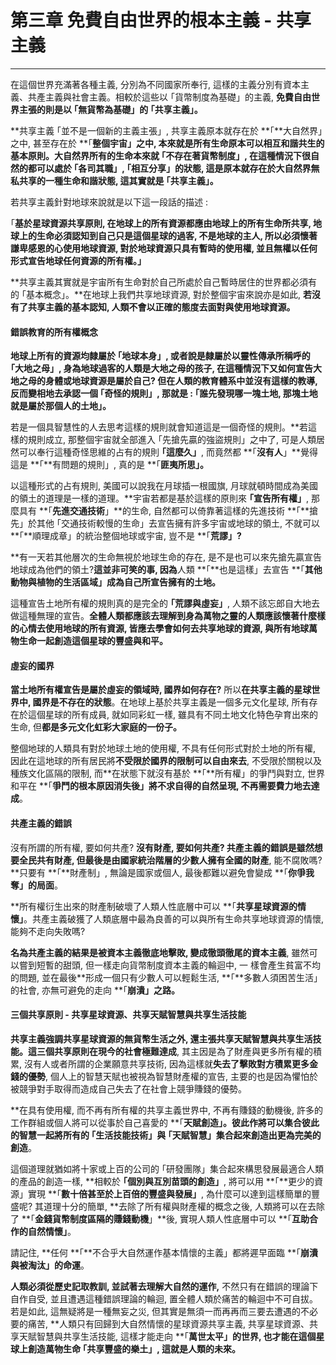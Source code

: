 # 第三章 免費自由世界的根本主義 - 共享主義

---

在這個世界充滿著各種主義, 分別為不同國家所奉行, 這樣的主義分別有資本主義、共產主義與社會主義。相較於這些以 ｢貨幣制度為基礎」的主義, **免費自由世界主張的則是以 ｢無貨幣為基礎」的 ｢共享主義」。**

**共享主義 ｢並不是一個新的主義主張」, 共享主義原本就存在於 **｢**大自然界」之中, 甚至存在於 **｢**整個宇宙」之中, 本來就是所有生命原本可以相互和諧共生的基本原則。**大自然界所有的生命**本來就 **｢**不存在著貨幣制度」**, 在這種情況下很自然的都可以處於 **｢各司其職」**,** ｢相互分享」**的狀態, 這是**原本就存在於大自然界無私共享的一種生命和諧狀態, 這其實就是 ｢共享主義」。**

若共享主義針對地球來說就是以下這一段話的描述 :

｢**基於星球資源共享原則, 在地球上的所有資源都應由地球上的所有生命所共享, 地球上的生命必須認知到自己只是這個星球的過客, 不是地球的主人, 所以必須懷著謙卑感恩的心使用地球資源, 對於地球資源只具有暫時的使用權, 並且無權以任何形式宣告地球任何資源的所有權。」**

**共享主義其實就是宇宙所有生命對於自己所處於自己暫時居住的世界都必須有的 ｢基本概念」。**在地球上我們共享地球資源, 對於整個宇宙來說亦是如此, **若沒有了共享主義的基本認知, 人類不會以正確的態度去面對與使用地球資源。**

#### 錯誤教育的所有權概念

**地球上所有的資源均隸屬於 ｢地球本身」, 或者說是隸屬於以靈性傳承所稱呼的 ｢大地之母」, 身為地球過客的人類是大地之母的孩子, 在這種情況下又如何宣告大地之母的身體或地球資源是屬於自己? **但在人類的教育體系中並沒有這樣的教導, 反而變相地去承認一個 **｢奇怪的規則」**, 那就是 :** ｢誰先發現哪一塊土地, 那塊土地就是屬於那個人的土地」。**

若是一個具智慧性的人去思考這樣的規則就會知道這是一個奇怪的規則。**若這樣的規則成立, 那整個宇宙就全部進入 ｢先搶先贏的強盜規則」之中了, 可是人類居然可以奉行這種奇怪思維的占有的規則 **｢**這麼久**」**, 而竟然都 **｢**沒有人**」**覺得這是 **｢**有問題的規則」, 真的是 **｢**匪夷所思」。**

以這種形式的占有規則, 美國可以說我在月球插一根國旗, 月球就頓時間成為美國的領土的道理是一樣的道理。**宇宙若都是基於這樣的原則來 **｢**宣告所有權**」**, 那麼具有 **｢**先進交通技術**」**的生命, 自然都可以倚靠著這樣的先進技術 **｢**搶先」於其他 ｢交通技術較慢的生命」去宣告擁有許多宇宙或地球的領土, 不就可以 **｢**順理成章」的統治整個地球或宇宙, 豈不是 **｢**荒謬」?**

**有一天若其他層次的生命無視於地球生命的存在, 是不是也可以來先搶先贏宣告地球成為他們的領土?**這並非可笑的事, 因為**人類 **｢**也是這樣」去宣告 **｢**其他動物與植物的生活區域」成為自己所宣告擁有的土地。**

這種宣告土地所有權的規則真的是完全的 **｢荒謬與虛妄」**, 人類不該忘郎自大地去做這種無理的宣告。**全體人類都應該去理解到身為萬物之靈的人類應該懷著什麼樣的心情去使用地球的所有資源, 皆應去學會如何去共享地球的資源, 與所有地球萬物生命一起創造這個星球的豐盛與和平。**

#### 虛妄的國界

**當土地所有權宣告是屬於虛妄的領域時, 國界如何存在?** 所以**在共享主義的星球世界中, 國界是不存在的狀態**。在地球上基於共享主義是一個多元文化星球, 所有存在於這個星球的所有成員, 就如同彩虹一樣, 雖具有不同土地文化特色孕育出來的生命, 但**都是多元文化虹彩大家庭的一份子。**

整個地球的人類具有對於地球土地的使用權, 不具有任何形式對於土地的所有權, 因此在這地球的所有居民將**不受限於國界的限制可以自由來去**, 不受限於關稅以及種族文化區隔的限制, 而**在狀態下就沒有基於 **｢**所有權」的爭鬥與對立, 世界和平在 **｢**爭鬥的根本原因消失後」將不求自得的自然呈現, 不再需要費力地去達成**。

#### 共產主義的錯誤

沒有所謂的所有權, 要如何共產? **沒有財產, 要如何共產? **共產主義的錯誤是雖然想要全民共有財產, 但最後是**由國家統治階層的少數人擁有全國的財產**, 能不腐敗嗎? **只要有 **｢**財產制」, 無論是國家或個人, 最後都難以避免會變成 **｢**你爭我奪」的局面**。

**所有權衍生出來的財產制破壞了人類人性底層中可以 **｢**共享星球資源的情懷」**。共產主義破獲了人類底層中最為良善的可以與所有生命共享地球資源的情懷, 能夠不走向失敗嗎?

**名為共產主義的結果是被資本主義徹底地擊敗, 變成徹頭徹尾的資本主義**, 雖然可以嘗到短暫的甜頭, 但一樣走向貨幣制度資本主義的輪迴中, 一 樣會產生貧富不均的問題, 並在最後**形成一個只有少數人可以輕鬆生活,  **｢**多數人須困苦生活」的社會, 亦無可避免的走向 **｢**崩潰」之路。**

#### 三個共享原則 - 共享星球資源、共享天賦智慧與共享生活技能

**共享主義強調共享星球資源的無貨幣生活之外, 還主張共享天賦智慧與共享生活技能。**這三個共享原則在現今的社會**極難達成**, 其主因是為了財產與更多所有權的積累, 沒有人或者所謂的企業願意共享技術, 因為這樣就**失去了擊敗對方積累更多金錢的優勢**, 個人上的智慧天賦也被視為智慧財產權的宣告, 主要的也是因為懼怕於被競爭對手取得而造成自己失去了在社會上競爭賺錢的優勢。

**在具有使用權, 而不再有所有權的共享主義世界中, 不再有賺錢的動機後, 許多的工作群組或個人將可以從事於自己喜愛的 **｢**天賦創造」。彼此作將可以集合彼此的智慧一起將所有的 ｢生活技能技術」與 ｢天賦智慧」集合起來創造出更為完美的創造**。

這個道理就猶如將十家或上百的公司的 ｢研發團隊」集合起來構思發展最適合人類的產品的創造一樣, **相較於 **｢**個別與互別苗頭的創造**」**, 將可以用 **｢**更少的資源」實現 **｢**數十倍甚至於上百倍的豐盛與發展」**, 為什麼可以達到這樣簡單的豐盛呢? 其道理十分的簡單, **去除了所有權與財產權的概念之後, 人類將可以在去除了 **｢**金錢貨幣制度區隔的賺錢動機**」**後, 實現人類人性底層中可以 **｢**互助合作的自然情懷」**。

請記住, **任何 **｢**不合乎大自然運作基本情懷的主義」都將遲早面臨 **｢**崩潰與被淘汰」的命運**。

**人類必須從歷史記取教訓, 並試著去理解大自然的運作,** 不然只有在錯誤的理論下自作自受, 並且遭遇這種錯誤理論的輪迴, 置全體人類於痛苦的輪迴中不可自拔。若是如此, 這無疑將是一種無妄之災, 但其實是無須一而再再而三要去遭遇的不必要的痛苦, **人類只有回歸到大自然情懷的星球資源共享主義, 共享星球資源、共享天賦智慧與共享生活技能, 這樣才能走向 **｢**萬世太平」的世界, 也才能在這個星球上創造萬物生命 **｢**共享豐盛的樂土**」**, 這就是人類的未來。**

